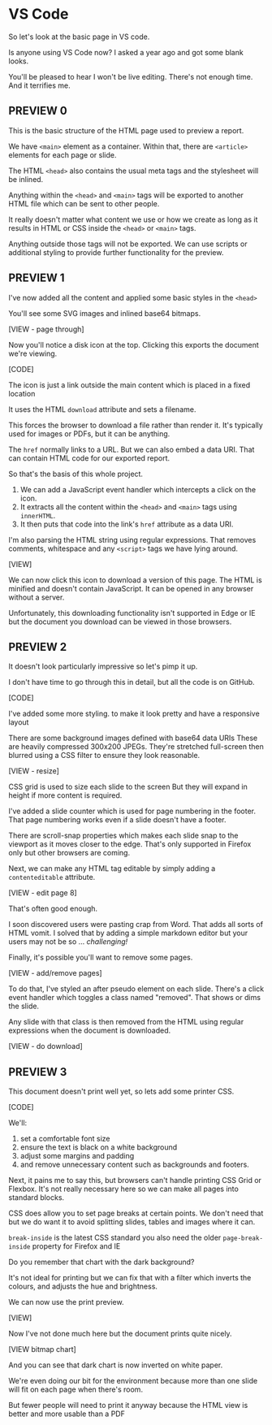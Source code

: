# VS Code

So let's look at the basic page in VS code.

Is anyone using VS Code now?
I asked a year ago and got some blank looks.

You'll be pleased to hear I won't be live editing.
There's not enough time. And it terrifies me.


## PREVIEW 0
This is the basic structure of the HTML page used to preview a report.

We have `<main>` element as a container.
Within that, there are `<article>` elements for each page or slide.

The HTML `<head>` also contains the usual meta tags and the stylesheet will be inlined.

Anything within the `<head>` and `<main>` tags will be exported to another HTML file which can be sent to other people.

It really doesn't matter what content we use or how we create as long as it results in HTML or CSS inside the `<head>` or `<main>` tags.

Anything outside those tags will not be exported.
We can use scripts or additional styling to provide further functionality for the preview.


## PREVIEW 1
I've now added all the content and applied some basic styles in the `<head>`

You'll see some SVG images and inlined base64 bitmaps.

[VIEW - page through]

Now you'll notice a disk icon at the top.
Clicking this exports the document we're viewing.

[CODE]

The icon is just a link outside the main content
which is placed in a fixed location

It uses the HTML `download` attribute and sets a filename.

This forces the browser to download a file rather than render it.
It's typically used for images or PDFs, but it can be anything.

The `href` normally links to a URL.
But we can also embed a data URI. That can contain HTML code for our exported report.

So that's the basis of this whole project.

1. We can add a JavaScript event handler which intercepts a click on the icon.
1. It extracts all the content within the `<head>` and `<main>` tags using `innerHTML`.
1. It then puts that code into the link's `href` attribute as a data URI.

I'm also parsing the HTML string using regular expressions.
That removes comments, whitespace and any `<script>` tags we have lying around.

[VIEW]

We can now click this icon to download a version of this page.
The HTML is minified and doesn't contain JavaScript.
It can be opened in any browser without a server.

Unfortunately, this downloading functionality isn't supported in Edge or IE
but the document you download can be viewed in those browsers.


## PREVIEW 2
It doesn't look particularly impressive so let's pimp it up.

I don't have time to go through this in detail, but all the code is on GitHub.

[CODE]

I've added some more styling.
to make it look pretty and have a responsive layout

There are some background images defined with base64 data URIs
These are heavily compressed 300x200 JPEGs.
They're stretched full-screen then blurred using a CSS filter to ensure they look reasonable.

[VIEW - resize]

CSS grid is used to size each slide to the screen
But they will expand in height if more content is required.

I've added a slide counter which is used for page numbering in the footer.
That page numbering works even if a slide doesn't have a footer.

There are scroll-snap properties which makes each slide snap to the viewport as it moves closer to the edge.
That's only supported in Firefox only but other browsers are coming.

Next, we can make any HTML tag editable by simply adding a `contenteditable` attribute.

[VIEW - edit page 8]

That's often good enough.

I soon discovered users were pasting crap from Word.
That adds all sorts of HTML vomit.
I solved that by adding a simple markdown editor but your users may not be so ... *challenging!*

Finally, it's possible you'll want to remove some pages.

[VIEW - add/remove pages]

To do that, I've styled an after pseudo element on each slide.
There's a click event handler which toggles a class named "removed".
That shows or dims the slide.

Any slide with that class is then removed from the HTML using regular expressions when the document is downloaded.


[VIEW - do download]


## PREVIEW 3
This document doesn't print well yet, so lets add some printer CSS.

[CODE]

We'll:

1. set a comfortable font size
1. ensure the text is black on a white background
1. adjust some margins and padding
1. and remove unnecessary content such as backgrounds and footers.

Next, it pains me to say this, but browsers can't handle printing CSS Grid or Flexbox.
It's not really necessary here so we can make all pages into standard blocks.

CSS does allow you to set page breaks at certain points.
We don't need that but we do want it to avoid splitting slides, tables and images where it can.

  `break-inside` is the latest CSS standard
  you also need the older `page-break-inside` property for Firefox and IE

Do you remember that chart with the dark background?

It's not ideal for printing
but we can fix that with a filter which inverts the colours, and adjusts the hue and brightness.

We can now use the print preview.

[VIEW]

Now I've not done much here but the document prints quite nicely.

[VIEW bitmap chart]

And you can see that dark chart is now inverted on white paper.

We're even doing our bit for the environment
because more than one slide will fit on each page when there's room.

But fewer people will need to print it anyway
because the HTML view is better and more usable than a PDF

